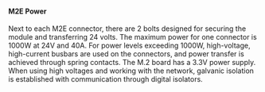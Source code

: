 #### M2E Power

Next to each M2E connector, there are 2 bolts designed for securing the module and transferring 24 volts. The maximum
power for one connector is 1000W at 24V and 40A. For power levels exceeding 1000W, high-voltage, high-current busbars
are used on the connectors, and power transfer is achieved through spring contacts. The M.2 board has a 3.3V power
supply. When using high voltages and working with the network, galvanic isolation is established with communication
through digital isolators.

